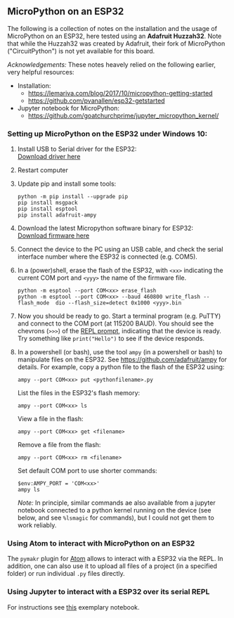 ## MicroPython on an ESP32

The following is a collection of notes on the installation and the 
usage of MicroPython on an ESP32, here tested using an **Adafruit Huzzah32**. Note that while the Huzzah32 was created by Adafruit, their
fork of MicroPython ("CircuitPython") is not yet available for 
this board.

_Acknowledgements:_ These notes heavely relied on the following earlier, very helpful resources:
- Installation:  
  - https://lemariva.com/blog/2017/10/micropython-getting-started  
  - https://github.com/pvanallen/esp32-getstarted
- Jupyter notebook for MicroPython:
  - https://github.com/goatchurchprime/jupyter_micropython_kernel/

### Setting up MicroPython on the ESP32 under Windows 10:

1. Install USB to Serial driver for the ESP32:  
    [Download driver here](https://www.silabs.com/products/development-tools/software/usb-to-uart-bridge-vcp-drivers)
    
    
2. Restart computer


3. Update pip and install some tools:
   ```
   python -m pip install --upgrade pip
   pip install msgpack
   pip install esptool
   pip install adafruit-ampy
   ```
   
4. Download the latest Micropython software binary for ESP32:  
    [Download firmware here](https://micropython.org/download/#esp32)
  
  
5. Connect the device to the PC using an USB cable, and check the serial
   interface number where the ESP32 is connected (e.g. COM5).


6. In a (power)shell, erase the flash of the ESP32, with `<xx>` indicating
   the current COM port and `<yyy>` the name of the firmware file.
   ```
   python -m esptool --port COM<xx> erase_flash
   python -m esptool --port COM<xx> --baud 460800 write_flash --flash_mode  dio --flash_size=detect 0x1000 <yyy>.bin
   ```
   
7. Now you should be ready to go. Start a terminal program (e.g. PuTTY) and 
   connect to the COM port (at 115200 BAUD). You should see the chevrons 
   (`>>>`) of the [REPL prompt](https://docs.micropython.org/en/latest/esp8266/esp8266/tutorial/repl.html),
   indicating that the device is ready. Try something like 
   `print("Hello")` to see if the device responds.
   

8. In a powershell (or bash), use the tool `ampy` (in a powershell or bash)
   to manipulate files on the ESP32. See https://github.com/adafruit/ampy for details.
   For example, copy a python file to the flash of the ESP32 using:
   ```
   ampy --port COM<xx> put <pythonfilename>.py
   ```
   List the files in the ESP32's flash memory:
   ```
   ampy --port COM<xx> ls
   ```
   View a file in the flash:
   ```
   ampy --port COM<xx> get <filename>
   ```
   Remove a file from the flash:
   ```
   ampy --port COM<xx> rm <filename>
   ```
   Set default COM port to use shorter commands:
   ```
   $env:AMPY_PORT = 'COM<xx>'
   ampy ls
   ```

   _Note:_ In principle, similar commands ae also available from a jupyter 
   notebook connected to a python kernel running on the device (see below, 
   and see `%lsmagic` for commands), but I could not get them to work reliably.


### Using Atom to interact with MicroPython on an ESP32

The `pymakr` plugin for [Atom](https://atom.io/) allows to interact with a 
ESP32 via the REPL. In addition, one can also use it to upload all files of 
a project (in a specified folder) or run individual `.py` files directly.


### Using Jupyter to interact with a ESP32 over its serial REPL

For instructions see [this](https://github.com/teuler/micropython_ESP32/blob/master/MicroPython_Huzzah32_FirstSteps.ipynb)
exemplary notebook.
